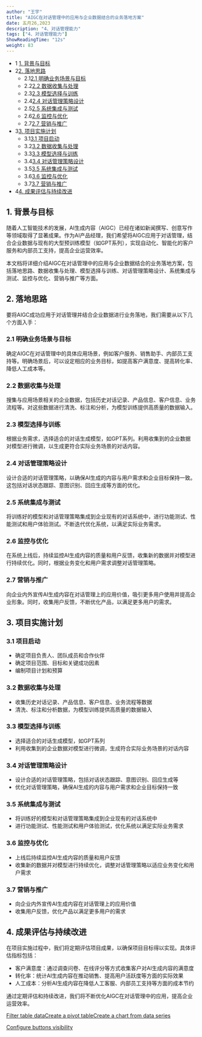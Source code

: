 ```yaml
---
author: "王宇"
title: "AIGC在对话管理中的应用与企业数据结合的业务落地方案"
date: 五月26,2023
description: "4、对话管理能力"
tags: ["4、对话管理能力"]
ShowReadingTime: "12s"
weight: 83
---
```

*   1 [1. 背景与目标](#AIGC在对话管理中的应用与企业数据结合的业务落地方案-1.背景与目标)
*   2[2\. 落地思路](#AIGC在对话管理中的应用与企业数据结合的业务落地方案-2.落地思路)
    *   2.1[2.1 明确业务场景与目标](#AIGC在对话管理中的应用与企业数据结合的业务落地方案-2.1明确业务场景与目标)
    *   2.2[2.2 数据收集与处理](#AIGC在对话管理中的应用与企业数据结合的业务落地方案-2.2数据收集与处理)
    *   2.3[2.3 模型选择与训练](#AIGC在对话管理中的应用与企业数据结合的业务落地方案-2.3模型选择与训练)
    *   2.4[2.4 对话管理策略设计](#AIGC在对话管理中的应用与企业数据结合的业务落地方案-2.4对话管理策略设计)
    *   2.5[2.5 系统集成与测试](#AIGC在对话管理中的应用与企业数据结合的业务落地方案-2.5系统集成与测试)
    *   2.6[2.6 监控与优化](#AIGC在对话管理中的应用与企业数据结合的业务落地方案-2.6监控与优化)
    *   2.7[2.7 营销与推广](#AIGC在对话管理中的应用与企业数据结合的业务落地方案-2.7营销与推广)
*   3[3\. 项目实施计划](#AIGC在对话管理中的应用与企业数据结合的业务落地方案-3.项目实施计划)
    *   3.1[3.1 项目启动](#AIGC在对话管理中的应用与企业数据结合的业务落地方案-3.1项目启动)
    *   3.2[3.2 数据收集与处理](#AIGC在对话管理中的应用与企业数据结合的业务落地方案-3.2数据收集与处理)
    *   3.3[3.3 模型选择与训练](#AIGC在对话管理中的应用与企业数据结合的业务落地方案-3.3模型选择与训练)
    *   3.4[3.4 对话管理策略设计](#AIGC在对话管理中的应用与企业数据结合的业务落地方案-3.4对话管理策略设计)
    *   3.5[3.5 系统集成与测试](#AIGC在对话管理中的应用与企业数据结合的业务落地方案-3.5系统集成与测试)
    *   3.6[3.6 监控与优化](#AIGC在对话管理中的应用与企业数据结合的业务落地方案-3.6监控与优化)
    *   3.7[3.7 营销与推广](#AIGC在对话管理中的应用与企业数据结合的业务落地方案-3.7营销与推广)
*   4[4\. 成果评估与持续改进](#AIGC在对话管理中的应用与企业数据结合的业务落地方案-4.成果评估与持续改进)

1\. 背景与目标
----------------------------------------------------------------------------------------------------------------------------------------------------------------------------------------------------------------------------------------------------------------------------------------------------------------------------------------------------------------------------------------------------------------------------------------------------------------------------------------------------------------------------------------------------------------------------------------------------------------------------------------------------------------------------------------------------------------------------------------------------------------------------------------------------------------------------------------------------------------------------------------------------------------------------------------------------------------------------------------------------------------------------------------------------------------------------------------------------------------------------------------------------------------------------------------------

随着人工智能技术的发展，AI生成内容（AIGC）已经在诸如新闻撰写、创意写作等领域取得了显著成果。作为AI产品经理，我们希望将AIGC应用于对话管理，结合企业数据与现有的大型预训练模型（如GPT系列），实现自动化、智能化的客户服务和内部员工支持，提高企业运营效率。

本文档将详细介绍AIGC在对话管理中的应用与企业数据结合的业务落地方案，包括落地思路、数据收集与处理、模型选择与训练、对话管理策略设计、系统集成与测试、监控与优化、营销与推广等方面。

2\. 落地思路
--------

要将AIGC成功应用于对话管理并结合企业数据进行业务落地，我们需要从以下几个方面入手：

### 2.1 明确业务场景与目标

确定AIGC在对话管理中的具体应用场景，例如客户服务、销售助手、内部员工支持等。明确场景后，可以设定相应的业务目标，如提高客户满意度、提高转化率、降低人工成本等。

### 2.2 数据收集与处理

搜集与应用场景相关的企业数据，包括历史对话记录、产品信息、客户信息、业务流程等。对这些数据进行清洗、标注和分析，为模型训练提供高质量的数据输入。

### 2.3 模型选择与训练

根据业务需求，选择适合的对话生成模型，如GPT系列。利用收集到的企业数据对模型进行微调，以生成更符合实际业务场景的对话内容。

### 2.4 对话管理策略设计

设计合适的对话管理策略，以确保AI生成的内容与用户需求和企业目标保持一致。这包括对话状态跟踪、意图识别、回应生成等方面的优化。

### 2.5 系统集成与测试

将训练好的模型和对话管理策略集成到企业现有的对话系统中，进行功能测试、性能测试和用户体验测试。不断迭代优化系统，以满足实际业务需求。

### 2.6 监控与优化

在系统上线后，持续监控AI生成内容的质量和用户反馈，收集新的数据并对模型进行持续优化。同时，根据业务变化和用户需求调整对话管理策略。

### 2.7 营销与推广

向企业内外宣传AI生成内容在对话管理上的应用价值，吸引更多用户使用并提高企业形象。同时，收集用户反馈，不断优化产品，以满足更多用户的需求。

3\. 项目实施计划
----------

### 3.1 项目启动

*   确定项目负责人、团队成员和合作伙伴
*   确定项目范围、目标和关键成功因素
*   编制项目计划和预算

### 3.2 数据收集与处理

*   收集历史对话记录、产品信息、客户信息、业务流程等数据
*   清洗、标注和分析数据，为模型训练提供高质量的数据输入

### 3.3 模型选择与训练

*   选择适合的对话生成模型，如GPT系列
*   利用收集到的企业数据对模型进行微调，生成符合实际业务场景的对话内容

### 3.4 对话管理策略设计

*   设计合适的对话管理策略，包括对话状态跟踪、意图识别、回应生成等
*   优化对话管理策略，确保AI生成的内容与用户需求和企业目标保持一致

### 3.5 系统集成与测试

*   将训练好的模型和对话管理策略集成到企业现有的对话系统中
*   进行功能测试、性能测试和用户体验测试，优化系统以满足实际业务需求

### 3.6 监控与优化

*   上线后持续监控AI生成内容的质量和用户反馈
*   收集新的数据并对模型进行持续优化，调整对话管理策略以适应业务变化和用户需求

### 3.7 营销与推广

*   向企业内外宣传AI生成内容在对话管理上的应用价值
*   收集用户反馈，优化产品以满足更多用户的需求

4\. 成果评估与持续改进
-------------

在项目实施过程中，我们将定期评估项目成果，以确保项目目标得以实现。具体评估指标包括：

*   客户满意度：通过调查问卷、在线评分等方式收集客户对AI生成内容的满意度
*   转化率：统计AI生成内容在推动销售、提高用户活跃度等方面的实际效果
*   人工成本：分析AI生成内容在降低人工客服、内部员工支持等方面的成本节约

通过定期评估和持续改进，我们将不断优化AIGC在对话管理中的应用，提高企业运营效率。

[Filter table data](#)[Create a pivot table](#)[Create a chart from data series](#)

[Configure buttons visibility](/users/tfac-settings.action)